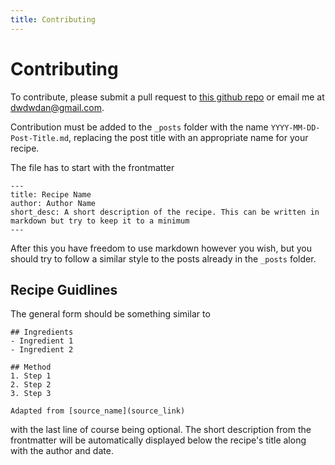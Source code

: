 ```yaml
---
title: Contributing
---
```

# Contributing

To contribute, please submit a pull request to [this github repo](https://github.com/dwdwdan/recipes)
or email me at [dwdwdan@gmail.com](mailto:dwdwdan@gmail.com).

Contribution must be added to the `_posts` folder with the name `YYYY-MM-DD-Post-Title.md`, replacing the post title with
an appropriate name for your recipe.

The file has to start with the frontmatter

```
---
title: Recipe Name
author: Author Name
short_desc: A short description of the recipe. This can be written in markdown but try to keep it to a minimum
---
```

After this you have freedom to use markdown however you wish, but you should try to follow a similar style to the posts
already in the `_posts` folder.

## Recipe Guidlines

The general form should be something similar to
```
## Ingredients
- Ingredient 1
- Ingredient 2

## Method
1. Step 1
2. Step 2
3. Step 3

Adapted from [source_name](source_link)
```
with the last line of course being optional.
The short description from the frontmatter will be automatically displayed below the recipe's title along with the author and date.
